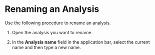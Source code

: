 # Renaming an Analysis<a name="renaming-an-analysis"></a>

Use the following procedure to rename an analysis\.

1. Open the analysis you want to rename\.

1. In the **Analysis name** field in the application bar, select the current name and then type a new name\.